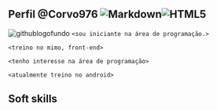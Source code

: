 ## Perfil   @Corvo976   ![Markdown](https://img.shields.io/badge/Markdown-000?style=for-the-badge&logo=markdown)![HTML5](https://img.shields.io/badge/HTML5-E34F26?style=for-the-badge&logo=html5&logoColor=white)
![githublogofundo](https://cdn.icon-icons.com/icons2/2429/PNG/512/github_logo_icon_147285.png)
```<sou iniciante na área de programação.>```

```<treino no mimo, front-end>```

```<tenho interesse na área de programação>```

```<atualmente treino no android>```

## Soft skills




